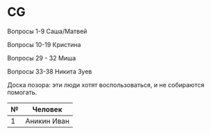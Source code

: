 # CG
Вопросы 1-9 Саша/Матвей

Вопросы 10-19 Кристина

Вопросы 29 - 32 Миша

Вопросы 33-38 Никита Зуев

Доска позора: эти люди хотят воспользоваться, и не собираются помогать.

| № | Человек |
| ------------- | ------------- |
| 1  | Аникин Иван  |
